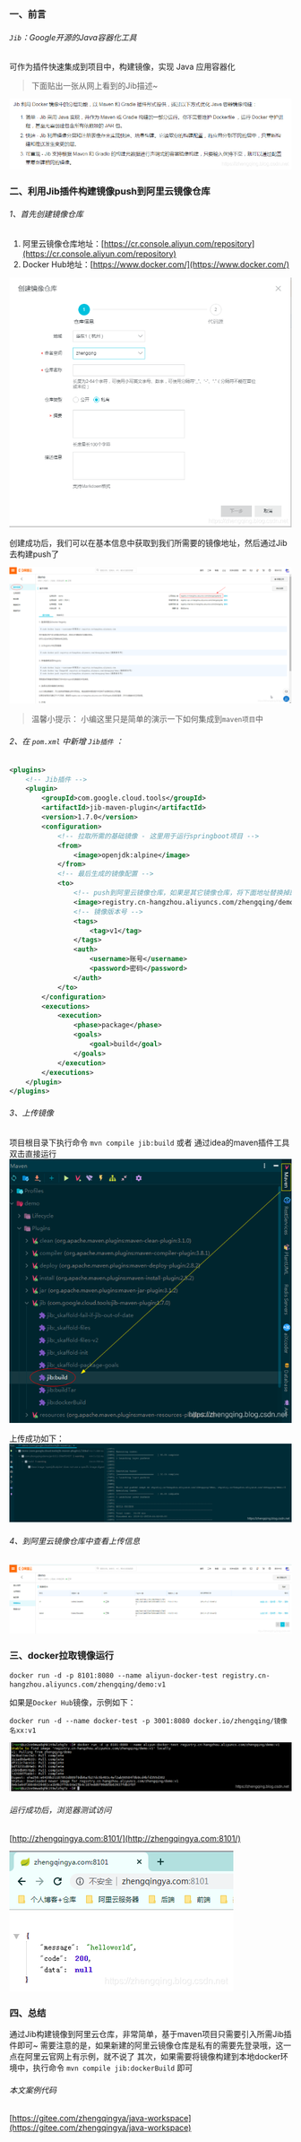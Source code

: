 ﻿### 一、前言

###### `Jib`：Google开源的Java容器化工具

可作为插件快速集成到项目中，构建镜像，实现 Java 应用容器化

> 下面贴出一张从网上看到的Jib描述~

![](./images/20230912144042483.png)

### 二、利用Jib插件构建镜像push到阿里云镜像仓库

###### 1、首先创建镜像仓库

1. 阿里云镜像仓库地址：[https://cr.console.aliyun.com/repository](https://cr.console.aliyun.com/repository)
2. Docker Hub地址：[https://www.docker.com/](https://www.docker.com/)

![](./images/20230912144042571.png)

创建成功后，我们可以在基本信息中获取到我们所需要的镜像地址，然后通过Jib去构建push了

![](./images/20230912144042639.png)


> 温馨小提示： 小编这里只是简单的演示一下如何集成到`maven项目`中

###### 2、在 `pom.xml` 中新增 `Jib插件` ：

```xml
<plugins>
    <!-- Jib插件 -->
    <plugin>
        <groupId>com.google.cloud.tools</groupId>
        <artifactId>jib-maven-plugin</artifactId>
        <version>1.7.0</version>
        <configuration>
            <!-- 拉取所需的基础镜像 - 这里用于运行springboot项目 -->
            <from>
                <image>openjdk:alpine</image>
            </from>
            <!-- 最后生成的镜像配置 -->
            <to>
                <!-- push到阿里云镜像仓库，如果是其它镜像仓库，将下面地址替换掉即可，ex: `Docker Hub` 的 `docker.io/zhengqing/xxx` -->
                <image>registry.cn-hangzhou.aliyuncs.com/zhengqing/demo</image>
                <!-- 镜像版本号 -->
                <tags>
                    <tag>v1</tag>
                </tags>
                <auth>
                    <username>账号</username>
                    <password>密码</password>
                </auth>
            </to>
        </configuration>
        <executions>
            <execution>
                <phase>package</phase>
                <goals>
                    <goal>build</goal>
                </goals>
            </execution>
        </executions>
    </plugin>
</plugins>
```

###### 3、上传镜像

项目根目录下执行命令 `mvn compile jib:build` 或者 通过idea的maven插件工具双击直接运行
![](./images/20230912144042758.png)

上传成功如下：
![](./images/20230912144042843.png)

###### 4、到阿里云镜像仓库中查看上传信息

![](./images/20230912144042931.png)

### 三、docker拉取镜像运行

```shell
docker run -d -p 8101:8080 --name aliyun-docker-test registry.cn-hangzhou.aliyuncs.com/zhengqing/demo:v1
```

如果是`Docker Hub`镜像，示例如下：

```shell
docker run -d --name docker-test -p 3001:8080 docker.io/zhengqing/镜像名xx:v1
```

![](./images/20230912144043015.png)

###### 运行成功后，浏览器测试访问

[http://zhengqingya.com:8101/](http://zhengqingya.com:8101/)

![](./images/20230912144043326.png)


### 四、总结

通过Jib构建镜像到阿里云仓库，非常简单，基于maven项目只需要引入所需Jib插件即可~
需要注意的是，如果新建的阿里云镜像仓库是私有的需要先登录哦，这一点在阿里云官网上有示例，就不说了
其次，如果需要将镜像构建到本地docker环境中，执行命令 `mvn compile jib:dockerBuild` 即可

###### 本文案例代码

[https://gitee.com/zhengqingya/java-workspace](https://gitee.com/zhengqingya/java-workspace)
